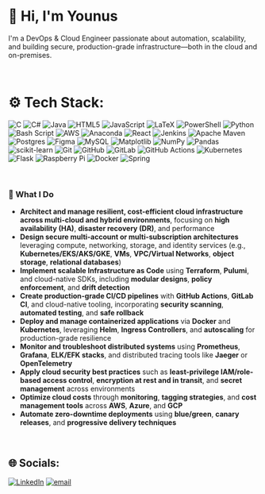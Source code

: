 # 👋 Hi, I'm Younus

I'm a DevOps & Cloud Engineer passionate about automation, scalability, and building secure, production-grade infrastructure—both in the cloud and on-premises.

<br>

# ⚙️ Tech Stack:
![C](https://img.shields.io/badge/c-%2300599C.svg?style=for-the-badge&logo=c&logoColor=white) ![C#](https://img.shields.io/badge/c%23-%23239120.svg?style=for-the-badge&logo=csharp&logoColor=white) ![Java](https://img.shields.io/badge/java-%23ED8B00.svg?style=for-the-badge&logo=openjdk&logoColor=white) ![HTML5](https://img.shields.io/badge/html5-%23E34F26.svg?style=for-the-badge&logo=html5&logoColor=white) ![JavaScript](https://img.shields.io/badge/javascript-%23323330.svg?style=for-the-badge&logo=javascript&logoColor=%23F7DF1E) ![LaTeX](https://img.shields.io/badge/latex-%23008080.svg?style=for-the-badge&logo=latex&logoColor=white) ![PowerShell](https://img.shields.io/badge/PowerShell-%235391FE.svg?style=for-the-badge&logo=powershell&logoColor=white) ![Python](https://img.shields.io/badge/python-3670A0?style=for-the-badge&logo=python&logoColor=ffdd54) ![Bash Script](https://img.shields.io/badge/bash_script-%23121011.svg?style=for-the-badge&logo=gnu-bash&logoColor=white) ![AWS](https://img.shields.io/badge/AWS-%23FF9900.svg?style=for-the-badge&logo=amazon-aws&logoColor=white) ![Anaconda](https://img.shields.io/badge/Anaconda-%2344A833.svg?style=for-the-badge&logo=anaconda&logoColor=white) ![React](https://img.shields.io/badge/react-%2320232a.svg?style=for-the-badge&logo=react&logoColor=%2361DAFB) ![Jenkins](https://img.shields.io/badge/jenkins-%232C5263.svg?style=for-the-badge&logo=jenkins&logoColor=white) ![Apache Maven](https://img.shields.io/badge/Apache%20Maven-C71A36?style=for-the-badge&logo=Apache%20Maven&logoColor=white) ![Postgres](https://img.shields.io/badge/postgres-%23316192.svg?style=for-the-badge&logo=postgresql&logoColor=white) ![Figma](https://img.shields.io/badge/figma-%23F24E1E.svg?style=for-the-badge&logo=figma&logoColor=white) ![MySQL](https://img.shields.io/badge/mysql-4479A1.svg?style=for-the-badge&logo=mysql&logoColor=white) ![Matplotlib](https://img.shields.io/badge/Matplotlib-%23ffffff.svg?style=for-the-badge&logo=Matplotlib&logoColor=black) ![NumPy](https://img.shields.io/badge/numpy-%23013243.svg?style=for-the-badge&logo=numpy&logoColor=white) ![Pandas](https://img.shields.io/badge/pandas-%23150458.svg?style=for-the-badge&logo=pandas&logoColor=white) ![scikit-learn](https://img.shields.io/badge/scikit--learn-%23F7931E.svg?style=for-the-badge&logo=scikit-learn&logoColor=white) ![Git](https://img.shields.io/badge/git-%23F05033.svg?style=for-the-badge&logo=git&logoColor=white) ![GitHub](https://img.shields.io/badge/github-%23121011.svg?style=for-the-badge&logo=github&logoColor=white) ![GitLab](https://img.shields.io/badge/gitlab-%23181717.svg?style=for-the-badge&logo=gitlab&logoColor=white) ![GitHub Actions](https://img.shields.io/badge/github%20actions-%232671E5.svg?style=for-the-badge&logo=githubactions&logoColor=white) ![Kubernetes](https://img.shields.io/badge/kubernetes-%23326ce5.svg?style=for-the-badge&logo=kubernetes&logoColor=white) ![Flask](https://img.shields.io/badge/flask-%23000.svg?style=for-the-badge&logo=flask&logoColor=white)
![Raspberry Pi](https://img.shields.io/badge/-Raspberry_Pi-C51A4A?style=for-the-badge&logo=Raspberry-Pi) ![Docker](https://img.shields.io/badge/docker-%230db7ed.svg?style=for-the-badge&logo=docker&logoColor=white) ![Spring](https://img.shields.io/badge/spring-%236DB33F.svg?style=for-the-badge&logo=spring&logoColor=white) 

<br>

### 🔧 What I Do

- **Architect and manage resilient, cost-efficient cloud infrastructure across multi-cloud and hybrid environments**, focusing on **high availability (HA)**, **disaster recovery (DR)**, and performance  
- **Design secure multi-account or multi-subscription architectures** leveraging compute, networking, storage, and identity services (e.g., **Kubernetes/EKS/AKS/GKE**, **VMs**, **VPC/Virtual Networks**, **object storage**, **relational databases**)  
- **Implement scalable Infrastructure as Code** using **Terraform**, **Pulumi**, and cloud-native SDKs, including **modular designs**, **policy enforcement**, and **drift detection**  
- **Create production-grade CI/CD pipelines** with **GitHub Actions**, **GitLab CI**, and cloud-native tooling, incorporating **security scanning**, **automated testing**, and **safe rollback**  
- **Deploy and manage containerized applications** via **Docker** and **Kubernetes**, leveraging **Helm**, **Ingress Controllers**, and **autoscaling** for production-grade resilience  
- **Monitor and troubleshoot distributed systems** using **Prometheus**, **Grafana**, **ELK/EFK stacks**, and distributed tracing tools like **Jaeger** or **OpenTelemetry**  
- **Apply cloud security best practices** such as **least-privilege IAM/role-based access control**, **encryption at rest and in transit**, and **secret management** across environments  
- **Optimize cloud costs** through **monitoring**, **tagging strategies**, and **cost management tools** across **AWS**, **Azure**, and **GCP**  
- **Automate zero-downtime deployments** using **blue/green**, **canary releases**, and **progressive delivery techniques**  

<br>

## 🌐 Socials:
[![LinkedIn](https://img.shields.io/badge/LinkedIn-%230077B5.svg?logo=linkedin&logoColor=white)](https://linkedin.com/in/younusmashoor) [![email](https://img.shields.io/badge/Email-D14836?logo=gmail&logoColor=white)](mailto:younusmashoor@gmail.com)
<!-- 
<br>
<div align="center">
  <img src="https://quotes-github-readme.vercel.app/api?type=horizontal&theme=radical" style="margin-bottom: 20px;" />
</div>
->


<!-- Proudly created with GPRM ( https://gprm.itsvg.in ) -->
<!--
<picture>
  <source media="(prefers-color-scheme: dark)" srcset="https://raw.githubusercontent.com/tobiasmeyhoefer/tobiasmeyhoefer/output/github-snake-dark.svg" />
  <source media="(prefers-color-scheme: light)" srcset="https://raw.githubusercontent.com/tobiasmeyhoefer/tobiasmeyhoefer/output/github-snake.svg" />
  <img alt="github-snake" src="https://raw.githubusercontent.com/tobiasmeyhoefer/tobiasmeyhoefer/output/github-snake.svg" />
</picture>
-->
